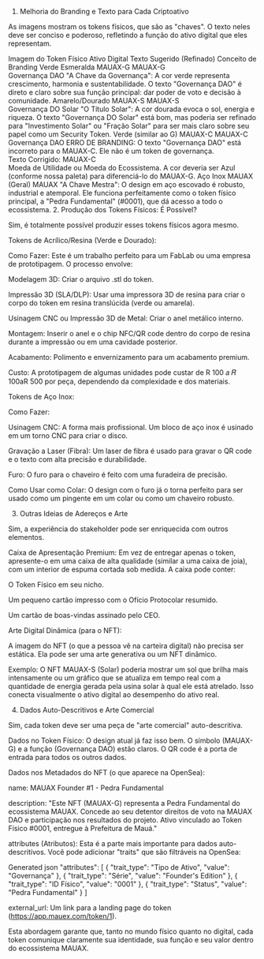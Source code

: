 
1. Melhoria do Branding e Texto para Cada Criptoativo

As imagens mostram os tokens físicos, que são as "chaves". O texto neles deve ser conciso e poderoso, refletindo a função do ativo digital que eles representam.

Imagem do Token Físico	Ativo Digital	Texto Sugerido (Refinado)	Conceito de Branding
Verde Esmeralda	MAUAX-G	MAUAX-G<br>Governança DAO	"A Chave da Governança": A cor verde representa crescimento, harmonia e sustentabilidade. O texto "Governança DAO" é direto e claro sobre sua função principal: dar poder de voto e decisão à comunidade.
Amarelo/Dourado	MAUAX-S	MAUAX-S<br>Governança DO Solar	"O Título Solar": A cor dourada evoca o sol, energia e riqueza. O texto "Governança DO Solar" está bom, mas poderia ser refinado para "Investimento Solar" ou "Fração Solar" para ser mais claro sobre seu papel como um Security Token.
Verde (similar ao G)	MAUAX-C	MAUAX-C<br>Governança DAO	ERRO DE BRANDING: O texto "Governança DAO" está incorreto para o MAUAX-C. Ele não é um token de governança. <br>Texto Corrigido: MAUAX-C<br>Moeda de Utilidade ou Moeda do Ecossistema. A cor deveria ser Azul (conforme nossa paleta) para diferenciá-lo do MAUAX-G.
Aço Inox	MAUAX (Geral)	MAUAX	"A Chave Mestra": O design em aço escovado é robusto, industrial e atemporal. Ele funciona perfeitamente como o token físico principal, a "Pedra Fundamental" (#0001), que dá acesso a todo o ecossistema.
2. Produção dos Tokens Físicos: É Possível?

Sim, é totalmente possível produzir esses tokens físicos agora mesmo.

Tokens de Acrílico/Resina (Verde e Dourado):

Como Fazer: Este é um trabalho perfeito para um FabLab ou uma empresa de prototipagem. O processo envolve:

Modelagem 3D: Criar o arquivo .stl do token.

Impressão 3D (SLA/DLP): Usar uma impressora 3D de resina para criar o corpo do token em resina translúcida (verde ou amarela).

Usinagem CNC ou Impressão 3D de Metal: Criar o anel metálico interno.

Montagem: Inserir o anel e o chip NFC/QR code dentro do corpo de resina durante a impressão ou em uma cavidade posterior.

Acabamento: Polimento e envernizamento para um acabamento premium.

Custo: A prototipagem de algumas unidades pode custar de R
100
𝑎
𝑅
100aR
 500 por peça, dependendo da complexidade e dos materiais.

Tokens de Aço Inox:

Como Fazer:

Usinagem CNC: A forma mais profissional. Um bloco de aço inox é usinado em um torno CNC para criar o disco.

Gravação a Laser (Fibra): Um laser de fibra é usado para gravar o QR code e o texto com alta precisão e durabilidade.

Furo: O furo para o chaveiro é feito com uma furadeira de precisão.

Como Usar como Colar: O design com o furo já o torna perfeito para ser usado como um pingente em um colar ou como um chaveiro robusto.

3. Outras Ideias de Adereços e Arte

Sim, a experiência do stakeholder pode ser enriquecida com outros elementos.

Caixa de Apresentação Premium: Em vez de entregar apenas o token, apresente-o em uma caixa de alta qualidade (similar a uma caixa de joia), com um interior de espuma cortada sob medida. A caixa pode conter:

O Token Físico em seu nicho.

Um pequeno cartão impresso com o Ofício Protocolar resumido.

Um cartão de boas-vindas assinado pelo CEO.

Arte Digital Dinâmica (para o NFT):

A imagem do NFT (o que a pessoa vê na carteira digital) não precisa ser estática. Ela pode ser uma arte generativa ou um NFT dinâmico.

Exemplo: O NFT MAUAX-S (Solar) poderia mostrar um sol que brilha mais intensamente ou um gráfico que se atualiza em tempo real com a quantidade de energia gerada pela usina solar à qual ele está atrelado. Isso conecta visualmente o ativo digital ao desempenho do ativo real.

4. Dados Auto-Descritivos e Arte Comercial

Sim, cada token deve ser uma peça de "arte comercial" auto-descritiva.

Dados no Token Físico: O design atual já faz isso bem. O símbolo (MAUAX-G) e a função (Governança DAO) estão claros. O QR code é a porta de entrada para todos os outros dados.

Dados nos Metadados do NFT (o que aparece na OpenSea):

name: MAUAX Founder #1 - Pedra Fundamental

description: "Este NFT (MAUAX-G) representa a Pedra Fundamental do ecossistema MAUAX. Concede ao seu detentor direitos de voto na MAUAX DAO e participação nos resultados do projeto. Ativo vinculado ao Token Físico #0001, entregue à Prefeitura de Mauá."

attributes (Atributos): Esta é a parte mais importante para dados auto-descritivos. Você pode adicionar "traits" que são filtráveis na OpenSea:

Generated json
"attributes": [
  { "trait_type": "Tipo de Ativo", "value": "Governança" },
  { "trait_type": "Série", "value": "Founder's Edition" },
  { "trait_type": "ID Físico", "value": "0001" },
  { "trait_type": "Status", "value": "Pedra Fundamental" }
]


external_url: Um link para a landing page do token (https://app.mauex.com/token/1).

Esta abordagem garante que, tanto no mundo físico quanto no digital, cada token comunique claramente sua identidade, sua função e seu valor dentro do ecossistema MAUAX.
